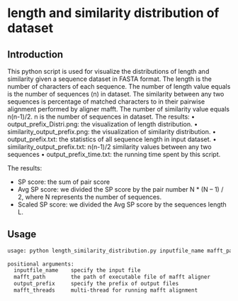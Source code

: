 # length and similarity distribution of dataset
## Introduction
This python script is used for visualize the distributions of length and similarity given a sequence dataset in FASTA format.
The length is the number of characters of each sequence. The number of length value equals is the number of sequences (n) in dataset.
The similarity between any two sequences is percentage of matched characters to in their pairwise alignment performed by aligner mafft. The number of similarity value equals n(n-1)/2. n is the number of sequences in dataset.
The results:
•	output_prefix_Distri.png: the visualization of length distribution.
•	similarity_output_prefix.png: the visualization of similarity distribution.
•	output_prefix.txt: the statistics of all sequence length in input dataset.
•	similarity_output_prefix.txt: n(n-1)/2 similarity values between any two sequences
•	output_prefix_time.txt: the running time spent by this script.


The results:
- SP score: the sum of pair score
- Avg SP score: we divided the SP score by the pair number N * (N – 1) / 2, where N represents the number of sequences.
- Scaled SP score: we divided the Avg SP score by the sequences length L.
## Usage
```bash
usage: python length_similarity_distribution.py inputfile_name mafft_path output_prefix mafft_threads
 
positional arguments:
  inputfile_name    specify the input file
  mafft_path        the path of executable file of mafft aligner
  output_prefix     specify the prefix of output files
  mafft_threads     multi-thread for running mafft alignment
 
```



